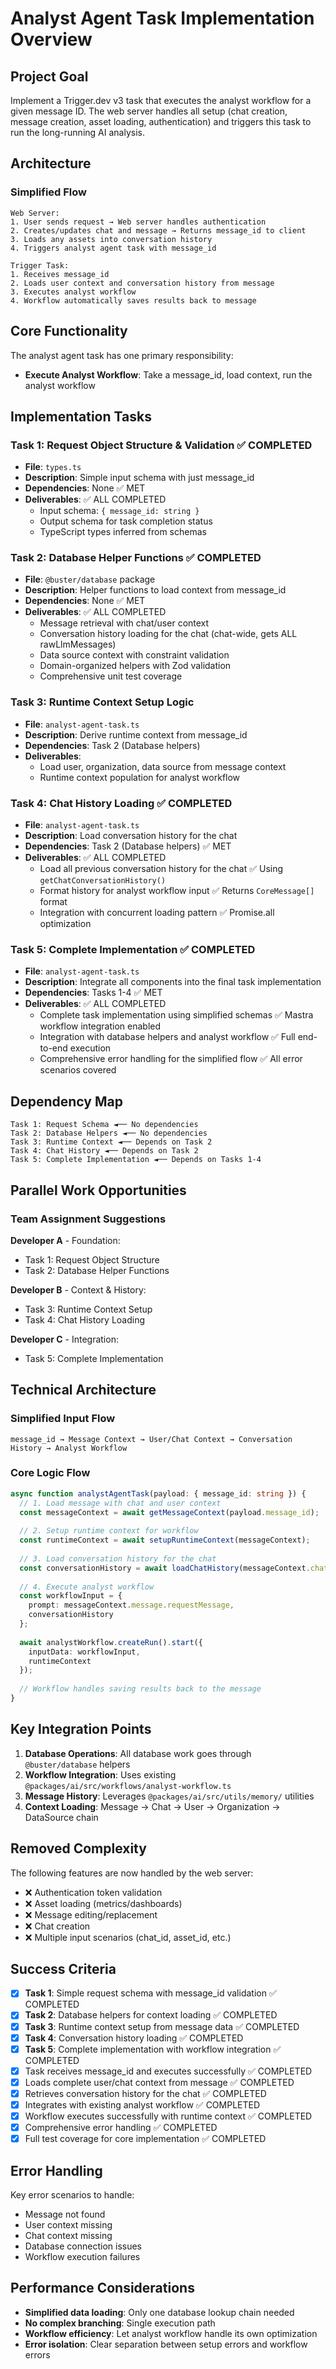 # Analyst Agent Task Implementation Overview

## Project Goal

Implement a Trigger.dev v3 task that executes the analyst workflow for a given message ID. The web server handles all setup (chat creation, message creation, asset loading, authentication) and triggers this task to run the long-running AI analysis.

## Architecture

### Simplified Flow
```
Web Server:
1. User sends request → Web server handles authentication
2. Creates/updates chat and message → Returns message_id to client  
3. Loads any assets into conversation history
4. Triggers analyst agent task with message_id

Trigger Task:
1. Receives message_id
2. Loads user context and conversation history from message
3. Executes analyst workflow
4. Workflow automatically saves results back to message
```

## Core Functionality

The analyst agent task has one primary responsibility:
- **Execute Analyst Workflow**: Take a message_id, load context, run the analyst workflow

## Implementation Tasks

### Task 1: Request Object Structure & Validation ✅ COMPLETED
- **File**: `types.ts`
- **Description**: Simple input schema with just message_id
- **Dependencies**: None ✅ MET
- **Deliverables**: ✅ ALL COMPLETED
  - Input schema: `{ message_id: string }`
  - Output schema for task completion status
  - TypeScript types inferred from schemas

### Task 2: Database Helper Functions ✅ COMPLETED
- **File**: `@buster/database` package
- **Description**: Helper functions to load context from message_id
- **Dependencies**: None ✅ MET
- **Deliverables**: ✅ ALL COMPLETED
  - Message retrieval with chat/user context
  - Conversation history loading for the chat (chat-wide, gets ALL rawLlmMessages)
  - Data source context with constraint validation
  - Domain-organized helpers with Zod validation
  - Comprehensive unit test coverage

### Task 3: Runtime Context Setup Logic
- **File**: `analyst-agent-task.ts`
- **Description**: Derive runtime context from message_id
- **Dependencies**: Task 2 (Database helpers)
- **Deliverables**:
  - Load user, organization, data source from message context
  - Runtime context population for analyst workflow

### Task 4: Chat History Loading ✅ COMPLETED
- **File**: `analyst-agent-task.ts`
- **Description**: Load conversation history for the chat
- **Dependencies**: Task 2 (Database helpers) ✅ MET
- **Deliverables**: ✅ ALL COMPLETED
  - Load all previous conversation history for the chat ✅ Using `getChatConversationHistory()`
  - Format history for analyst workflow input ✅ Returns `CoreMessage[]` format
  - Integration with concurrent loading pattern ✅ Promise.all optimization

### Task 5: Complete Implementation ✅ COMPLETED
- **File**: `analyst-agent-task.ts`
- **Description**: Integrate all components into the final task implementation
- **Dependencies**: Tasks 1-4 ✅ MET
- **Deliverables**: ✅ ALL COMPLETED
  - Complete task implementation using simplified schemas ✅ Mastra workflow integration enabled
  - Integration with database helpers and analyst workflow ✅ Full end-to-end execution
  - Comprehensive error handling for the simplified flow ✅ All error scenarios covered

## Dependency Map

```
Task 1: Request Schema ◄── No dependencies
Task 2: Database Helpers ◄── No dependencies
Task 3: Runtime Context ◄── Depends on Task 2
Task 4: Chat History ◄── Depends on Task 2
Task 5: Complete Implementation ◄── Depends on Tasks 1-4
```

## Parallel Work Opportunities

### Team Assignment Suggestions

**Developer A** - Foundation:
- Task 1: Request Object Structure
- Task 2: Database Helper Functions

**Developer B** - Context & History:
- Task 3: Runtime Context Setup
- Task 4: Chat History Loading

**Developer C** - Integration:
- Task 5: Complete Implementation

## Technical Architecture

### Simplified Input Flow
```
message_id → Message Context → User/Chat Context → Conversation History → Analyst Workflow
```

### Core Logic Flow
```typescript
async function analystAgentTask(payload: { message_id: string }) {
  // 1. Load message with chat and user context
  const messageContext = await getMessageContext(payload.message_id);
  
  // 2. Setup runtime context for workflow
  const runtimeContext = await setupRuntimeContext(messageContext);
  
  // 3. Load conversation history for the chat
  const conversationHistory = await loadChatHistory(messageContext.chat.id);
  
  // 4. Execute analyst workflow
  const workflowInput = {
    prompt: messageContext.message.requestMessage,
    conversationHistory
  };
  
  await analystWorkflow.createRun().start({
    inputData: workflowInput,
    runtimeContext
  });
  
  // Workflow handles saving results back to the message
}
```

## Key Integration Points

1. **Database Operations**: All database work goes through `@buster/database` helpers
2. **Workflow Integration**: Uses existing `@packages/ai/src/workflows/analyst-workflow.ts`
3. **Message History**: Leverages `@packages/ai/src/utils/memory/` utilities
4. **Context Loading**: Message → Chat → User → Organization → DataSource chain

## Removed Complexity

The following features are now handled by the web server:
- ❌ Authentication token validation
- ❌ Asset loading (metrics/dashboards)
- ❌ Message editing/replacement
- ❌ Chat creation
- ❌ Multiple input scenarios (chat_id, asset_id, etc.)

## Success Criteria

- [x] **Task 1**: Simple request schema with message_id validation ✅ COMPLETED
- [x] **Task 2**: Database helpers for context loading ✅ COMPLETED
- [x] **Task 3**: Runtime context setup from message data ✅ COMPLETED
- [x] **Task 4**: Conversation history loading ✅ COMPLETED
- [x] **Task 5**: Complete implementation with workflow integration ✅ COMPLETED
- [x] Task receives message_id and executes successfully ✅ COMPLETED
- [x] Loads complete user/chat context from message ✅ COMPLETED
- [x] Retrieves conversation history for the chat ✅ COMPLETED
- [x] Integrates with existing analyst workflow ✅ COMPLETED
- [x] Workflow executes successfully with runtime context ✅ COMPLETED
- [x] Comprehensive error handling ✅ COMPLETED
- [x] Full test coverage for core implementation ✅ COMPLETED

## Error Handling

Key error scenarios to handle:
- Message not found
- User context missing
- Chat context missing
- Database connection issues
- Workflow execution failures

## Performance Considerations

- **Simplified data loading**: Only one database lookup chain needed
- **No complex branching**: Single execution path
- **Workflow efficiency**: Let analyst workflow handle its own optimization
- **Error isolation**: Clear separation between setup errors and workflow errors
